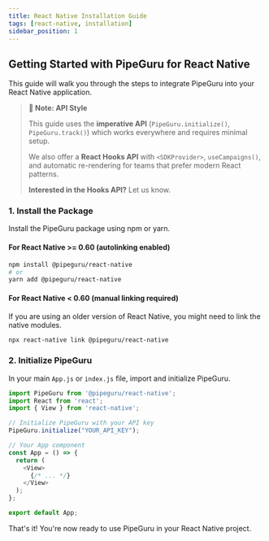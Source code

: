 ```yaml
---
title: React Native Installation Guide
tags: [react-native, installation]
sidebar_position: 1
---
```


## Getting Started with PipeGuru for React Native

This guide will walk you through the steps to integrate PipeGuru into your React Native application.

> **📘 Note: API Style**
>
> This guide uses the **imperative API** (`PipeGuru.initialize()`, `PipeGuru.track()`) which works everywhere and requires minimal setup.
>
> We also offer a **React Hooks API** with `<SDKProvider>`, `useCampaigns()`, and automatic re-rendering for teams that prefer modern React patterns.
>
> **Interested in the Hooks API?** Let us know.

### 1. Install the Package

Install the PipeGuru package using npm or yarn.

#### For React Native >= 0.60 (autolinking enabled)

```bash
npm install @pipeguru/react-native
# or
yarn add @pipeguru/react-native
```

#### For React Native < 0.60 (manual linking required)

If you are using an older version of React Native, you might need to link the native modules.

```bash
npx react-native link @pipeguru/react-native
```

### 2. Initialize PipeGuru

In your main `App.js` or `index.js` file, import and initialize PipeGuru.

```typescript
import PipeGuru from '@pipeguru/react-native';
import React from 'react';
import { View } from 'react-native';

// Initialize PipeGuru with your API key
PipeGuru.initialize("YOUR_API_KEY");

// Your App component
const App = () => {
  return (
    <View>
      {/* ... */}
    </View>
  );
};

export default App;
```

That's it! You're now ready to use PipeGuru in your React Native project.
